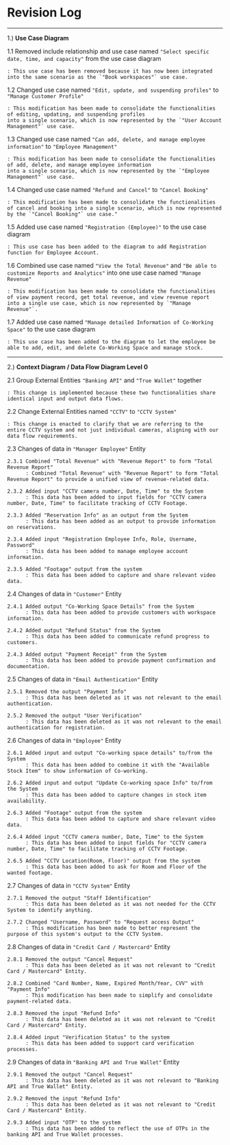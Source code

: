 # Revision Log
-----------------------------------------------------------------------------------------------------------

1.) **Use Case Diagram**

1.1 Removed include relationship and use case named `"Select specific date, time, and capacity"` from the use case diagram
    
    : This use case has been removed because it has now been integrated into the same scenario as the `"Book workspaces"` use case.
 
1.2 Changed use case named `"Edit, update, and suspending profiles"` to `"Manage Customer Profile"`
    
    : This modification has been made to consolidate the functionalities of editing, updating, and suspending profiles
    into a single scenario, which is now represented by the `"User Account Management"` use case.
 
1.3 Changed use case named `"Can add, delete, and manage employee information"` to `"Employee Management"`
    
    : This modification has been made to consolidate the functionalities of add, delete, and manage employee information
    into a single scenario, which is now represented by the `"Employee Management"` use case.
 
1.4 Changed use case named `"Refund and Cancel"` to `"Cancel Booking"`
    
    : This modification has been made to consolidate the functionalities of cancel and booking into a single scenario, which is now represented by the `"Cancel Booking"` use case."
 
1.5 Added use case named `"Registration (Employee)"` to the use case diagram
    
    : This use case has been added to the diagram to add Registration function for Employee Account.
 
1.6 Combined use case named `"View the Total Revenue"` and `"Be able to customize Reports and Analytics"` into one use case named `"Manage Revenue"`
    
    : This modification has been made to consolidate the functionalities of view payment record, get total revenue, and view revenue report into a single use case, which is now represented by `"Manage Revenue"`.
 
1.7 Added use case named `"Manage detailed Information of Co-Working Space"` to the use case diagram
    
    : This use case has been added to the diagram to let the employee be able to add, edit, and delete Co-Working Space and manage stock.


-----------------------------------------------------------------------------------------------------------

2.) **Context Diagram / Data Flow Diagram Level 0**

2.1 Group External Entities `"Banking API"` and `"True Wallet"` together
    
    : This change is implemented because these two functionalities share identical input and output data flows.
 
2.2 Change External Entities named `"CCTV"` to `"CCTV System"`
    
    : This change is enacted to clarify that we are referring to the entire CCTV system and not just individual cameras, aligning with our data flow requirements.
 
2.3 Changes of data in `"Manager Employee"` Entity
    
    2.3.1 Combined "Total Revenue" with "Revenue Report" to form "Total Revenue Report"
          : Combined "Total Revenue" with "Revenue Report" to form "Total Revenue Report" to provide a unified view of revenue-related data.
 
    2.3.2 Added input "CCTV camera number, Date, Time" to the System
          : This data has been added to input fields for "CCTV camera number, Date, Time" to facilitate tracking of CCTV Footage.
 
    2.3.3 Added "Reservation Info" as an output from the System
          : This data has been added as an output to provide information on reservations.
    
    2.3.4 Added input "Registration Employee Info, Role, Username, Password"
          : This data has been added to manage employee account information.
    
    2.3.5 Added "Footage" output from the system
          : This data has been added to capture and share relevant video data.
 
2.4 Changes of data in `"Customer"` Entity
    
    2.4.1 Added output "Co-Working Space Details" from the System
          : This data has been added to provide customers with workspace information.
    
    2.4.2 Added output "Refund Status" from the System
          : This data has been added to communicate refund progress to customers.
 
    2.4.3 Added output "Payment Receipt" from the System
          : This data has been added to provide payment confirmation and documentation.
 
2.5 Changes of data in `"Email Authentication"` Entity
    
    2.5.1 Removed the output "Payment Info"
          : This data has been deleted as it was not relevant to the email authentication.
 
    2.5.2 Removed the output "User Verification"
          : This data has been deleted as it was not relevant to the email authentication for registration.
 
2.6 Changes of data in `"Employee"` Entity
    
    2.6.1 Added input and output "Co-working space details" to/from the System
          : This data has been added to combine it with the "Available Stock Item" to show information of Co-working.
 
    2.6.2 Added input and output "Update Co-working space Info" to/from the System
          : This data has been added to capture changes in stock item availability.
 
    2.6.3 Added "Footage" output from the system
          : This data has been added to capture and share relevant video data.
 
    2.6.4 Added input "CCTV camera number, Date, Time" to the System
          : This data has been added to input fields for "CCTV camera number, Date, Time" to facilitate tracking of CCTV Footage.
 
    2.6.5 Added "CCTV Location(Room, Floor)" output from the system
          : This data has been added to ask for Room and Floor of the wanted footage.
 
2.7 Changes of data in `"CCTV System"` Entity
    
    2.7.1 Removed the output "Staff Identification"
          : This data has been deleted as it was not needed for the CCTV System to identify anything.
 
    2.7.2 Changed "Username, Password" to "Request access Output"
          : This modification has been made to better represent the purpose of this system's output to the CCTV System.
 
2.8 Changes of data in `"Credit Card / Mastercard"` Entity
    
    2.8.1 Removed the output "Cancel Request"
          : This data has been deleted as it was not relevant to "Credit Card / Mastercard" Entity.
 
    2.8.2 Combined "Card Number, Name, Expired Month/Year, CVV" with "Payment Info"
          : This modification has been made to simplify and consolidate payment-related data.
 
    2.8.3 Removed the input "Refund Info"
          : This data has been deleted as it was not relevant to "Credit Card / Mastercard" Entity.
 
    2.8.4 Added input "Verification Status" to the system
          : This data has been added to support card verification processes.
 
2.9 Changes of data in `"Banking API and True Wallet"` Entity
    
    2.9.1 Removed the output "Cancel Request"
          : This data has been deleted as it was not relevant to "Banking API and True Wallet" Entity.
    
    2.9.2 Removed the input "Refund Info"
          : This data has been deleted as it was not relevant to "Credit Card / Mastercard" Entity.
 
    2.9.3 Added input "OTP" to the system
          : This data has been added to reflect the use of OTPs in the banking API and True Wallet processes.

